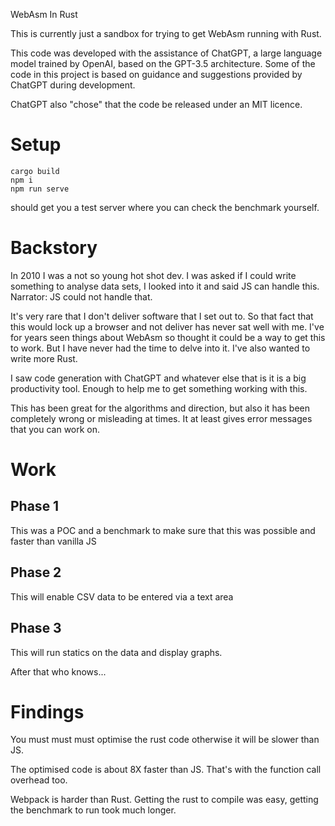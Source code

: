 WebAsm In Rust

This is currently just a sandbox for trying to get WebAsm running with Rust.

This code was developed with the assistance of ChatGPT, a large language model trained by OpenAI, based on the GPT-3.5 architecture. Some of the code in this project is based on guidance and suggestions provided by ChatGPT during development.

ChatGPT also "chose" that the code be released under an MIT licence.

# Setup

```
cargo build
npm i
npm run serve
```
should get you a test server where you can check the benchmark yourself. 

# Backstory

In 2010 I was a not so young hot shot dev. I was asked if I could write something to analyse data sets, I looked into it and said JS can handle this. 
Narrator: JS could not handle that. 

It's very rare that I don't deliver software that I set out to. So that fact that this would lock up a browser and not deliver has never sat well with me. I've for years seen things about WebAsm so thought it could be a way to get this to work. But I have never had the time to delve into it. I've also wanted to write more Rust. 

I saw code generation with ChatGPT and whatever else that is it is a big productivity tool. Enough to help me to get something working with this. 

This has been great for the algorithms and direction, but also it has been completely wrong or misleading at times. It at least gives error messages that you can work on. 

# Work
## Phase 1
This was a POC and a benchmark to make sure that this was possible and faster than vanilla JS

## Phase 2
This will enable CSV data to be entered via a text area

## Phase 3
This will run statics on the data and display graphs.

After that who knows...

# Findings

You must must must optimise the rust code otherwise it will be slower than JS. 

The optimised code is about 8X faster than JS. That's with the function call overhead too.

Webpack is harder than Rust. Getting the rust to compile was easy, getting the benchmark to run took much longer.
